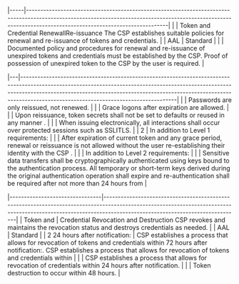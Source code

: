 |-----|-------------------------------------------------------------------------------------------------------------------------------------------------------------------------------------------------------------|
|     | Token and Credential RenewallRe-issuance The CSP establishes suitable policies for renewal and re-issuance of tokens and credentials.                                                                       |
| AAL | Standard                                                                                                                                                                                                    |
|     | Documented policy and procedures for renewal and re-issuance of unexpired tokens and credentials must be established by the CSP. Proof of possession of unexpired token to the CSP by the user is required. |

|---|------------------------------------------------------------------------------------------------------------------------------------------------------------------------------------------------------------------------------------------------------------------------------------------------|
|   | Passwords are only reissued, not renewed.                                                                                                                                                                                                                                                      |
|   | Grace logons after expiration are allowed.                                                                                                                                                                                                                                                     |
|   | Upon reissuance, token secrets shall not be set to defaults or reused in any manner .                                                                                                                                                                                                          |
|   | When issuing electronically, all interactions shall occur over protected sessions such as SSLITLS.                                                                                                                                                                                             |
| 2 | In addition to Level 1 requirements:                                                                                                                                                                                                                                                           |
|   | After expiration of current token and any grace period, renewal or reissuance is not allowed without the user re-establishing their identity with the CSP .                                                                                                                                    |
|   | In addition to Level 2 requirements:                                                                                                                                                                                                                                                           |
|   | Sensitive data transfers shall be cryptographically authenticated using keys bound to the authentication process. All temporary or short-term keys derived during the original authentication operation shall expire and re-authentication shall be required after not more than 24 hours from |

|--------------------------------|-----------------------------------------------------------------------------------------------------------------------------------------------------------------------------------------------------------|
| Token and                      | Credential Revocation and Destruction CSP revokes and maintains  the revocation status and destroys credentials as needed.                                                                                |
| AAL                            | Standard                                                                                                                                                                                                  |
| 2 24 hours after notification: | CSP establishes a process that allows for revocation of tokens and credentials within 72 hours after notification:. CSP establishes a process that allows for revocation of tokens and credentials within |
|                                | CSP establishes a process that allows for revocation of credentials within 24 hours after notification.                                                                                                   |
|                                | Token destruction to occur within 48 hours.                                                                                                                                                               |



